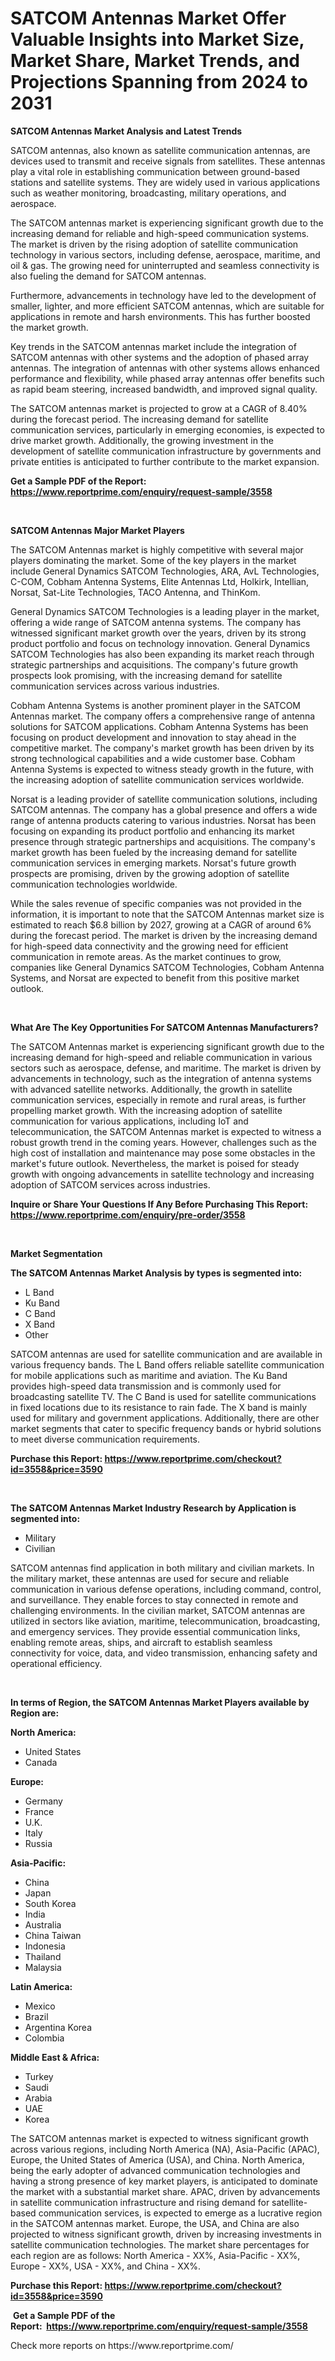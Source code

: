 <p><h1>SATCOM Antennas Market Offer Valuable Insights into Market Size, Market Share, Market Trends, and Projections Spanning from 2024 to 2031</h1></p><p><strong>SATCOM Antennas Market Analysis and Latest Trends</strong></p>
<p><p>SATCOM antennas, also known as satellite communication antennas, are devices used to transmit and receive signals from satellites. These antennas play a vital role in establishing communication between ground-based stations and satellite systems. They are widely used in various applications such as weather monitoring, broadcasting, military operations, and aerospace.</p><p>The SATCOM antennas market is experiencing significant growth due to the increasing demand for reliable and high-speed communication systems. The market is driven by the rising adoption of satellite communication technology in various sectors, including defense, aerospace, maritime, and oil & gas. The growing need for uninterrupted and seamless connectivity is also fueling the demand for SATCOM antennas.</p><p>Furthermore, advancements in technology have led to the development of smaller, lighter, and more efficient SATCOM antennas, which are suitable for applications in remote and harsh environments. This has further boosted the market growth.</p><p>Key trends in the SATCOM antennas market include the integration of SATCOM antennas with other systems and the adoption of phased array antennas. The integration of antennas with other systems allows enhanced performance and flexibility, while phased array antennas offer benefits such as rapid beam steering, increased bandwidth, and improved signal quality.</p><p>The SATCOM antennas market is projected to grow at a CAGR of 8.40% during the forecast period. The increasing demand for satellite communication services, particularly in emerging economies, is expected to drive market growth. Additionally, the growing investment in the development of satellite communication infrastructure by governments and private entities is anticipated to further contribute to the market expansion.</p></p>
<p><strong>Get a Sample PDF of the Report:&nbsp; <a href="https://www.reportprime.com/enquiry/request-sample/3558">https://www.reportprime.com/enquiry/request-sample/3558</a></strong></p>
<p>&nbsp;</p>
<p><strong>SATCOM Antennas Major Market Players</strong></p>
<p><p>The SATCOM Antennas market is highly competitive with several major players dominating the market. Some of the key players in the market include General Dynamics SATCOM Technologies, ARA, AvL Technologies, C-COM, Cobham Antenna Systems, Elite Antennas Ltd, Holkirk, Intellian, Norsat, Sat-Lite Technologies, TACO Antenna, and ThinKom.</p><p>General Dynamics SATCOM Technologies is a leading player in the market, offering a wide range of SATCOM antenna systems. The company has witnessed significant market growth over the years, driven by its strong product portfolio and focus on technology innovation. General Dynamics SATCOM Technologies has also been expanding its market reach through strategic partnerships and acquisitions. The company's future growth prospects look promising, with the increasing demand for satellite communication services across various industries.</p><p>Cobham Antenna Systems is another prominent player in the SATCOM Antennas market. The company offers a comprehensive range of antenna solutions for SATCOM applications. Cobham Antenna Systems has been focusing on product development and innovation to stay ahead in the competitive market. The company's market growth has been driven by its strong technological capabilities and a wide customer base. Cobham Antenna Systems is expected to witness steady growth in the future, with the increasing adoption of satellite communication services worldwide.</p><p>Norsat is a leading provider of satellite communication solutions, including SATCOM antennas. The company has a global presence and offers a wide range of antenna products catering to various industries. Norsat has been focusing on expanding its product portfolio and enhancing its market presence through strategic partnerships and acquisitions. The company's market growth has been fueled by the increasing demand for satellite communication services in emerging markets. Norsat's future growth prospects are promising, driven by the growing adoption of satellite communication technologies worldwide.</p><p>While the sales revenue of specific companies was not provided in the information, it is important to note that the SATCOM Antennas market size is estimated to reach $6.8 billion by 2027, growing at a CAGR of around 6% during the forecast period. The market is driven by the increasing demand for high-speed data connectivity and the growing need for efficient communication in remote areas. As the market continues to grow, companies like General Dynamics SATCOM Technologies, Cobham Antenna Systems, and Norsat are expected to benefit from this positive market outlook.</p></p>
<p>&nbsp;</p>
<p><strong>What Are The Key Opportunities For SATCOM Antennas Manufacturers?</strong></p>
<p><p>The SATCOM Antennas market is experiencing significant growth due to the increasing demand for high-speed and reliable communication in various sectors such as aerospace, defense, and maritime. The market is driven by advancements in technology, such as the integration of antenna systems with advanced satellite networks. Additionally, the growth in satellite communication services, especially in remote and rural areas, is further propelling market growth. With the increasing adoption of satellite communication for various applications, including IoT and telecommunication, the SATCOM Antennas market is expected to witness a robust growth trend in the coming years. However, challenges such as the high cost of installation and maintenance may pose some obstacles in the market's future outlook. Nevertheless, the market is poised for steady growth with ongoing advancements in satellite technology and increasing adoption of SATCOM services across industries.</p></p>
<p><strong>Inquire or Share Your Questions If Any Before Purchasing This Report: <a href="https://www.reportprime.com/enquiry/pre-order/3558">https://www.reportprime.com/enquiry/pre-order/3558</a></strong></p>
<p>&nbsp;</p>
<p><strong>Market Segmentation</strong></p>
<p><strong>The SATCOM Antennas Market Analysis by types is segmented into:</strong></p>
<p><ul><li>L Band</li><li>Ku Band</li><li>C Band</li><li>X Band</li><li>Other</li></ul></p>
<p><p>SATCOM antennas are used for satellite communication and are available in various frequency bands. The L Band offers reliable satellite communication for mobile applications such as maritime and aviation. The Ku Band provides high-speed data transmission and is commonly used for broadcasting satellite TV. The C Band is used for satellite communications in fixed locations due to its resistance to rain fade. The X band is mainly used for military and government applications. Additionally, there are other market segments that cater to specific frequency bands or hybrid solutions to meet diverse communication requirements.</p></p>
<p><strong>Purchase this Report:&nbsp;<a href="https://www.reportprime.com/checkout?id=3558&price=3590">https://www.reportprime.com/checkout?id=3558&price=3590</a></strong></p>
<p>&nbsp;</p>
<p><strong>The SATCOM Antennas Market Industry Research by Application is segmented into:</strong></p>
<p><ul><li>Military</li><li>Civilian</li></ul></p>
<p><p>SATCOM antennas find application in both military and civilian markets. In the military market, these antennas are used for secure and reliable communication in various defense operations, including command, control, and surveillance. They enable forces to stay connected in remote and challenging environments. In the civilian market, SATCOM antennas are utilized in sectors like aviation, maritime, telecommunication, broadcasting, and emergency services. They provide essential communication links, enabling remote areas, ships, and aircraft to establish seamless connectivity for voice, data, and video transmission, enhancing safety and operational efficiency.</p></p>
<p>&nbsp;</p>
<p><strong>In terms of Region, the SATCOM Antennas Market Players available by Region are:</strong></p>
<p>
    <p> <strong> North America: </strong>
        <ul>
            <li>United States</li>
            <li>Canada</li>
        </ul>
        </p> 
    <p> <strong> Europe: </strong>
        <ul>
            <li>Germany</li>
            <li>France</li>
            <li>U.K.</li>
            <li>Italy</li>
            <li>Russia</li>
        </ul>
        </p> 
    <p> <strong> Asia-Pacific: </strong>
        <ul>
            <li>China</li>
            <li>Japan</li>
            <li>South Korea</li>
            <li>India</li>
            <li>Australia</li>
            <li>China Taiwan</li>
            <li>Indonesia</li>
            <li>Thailand</li>
            <li>Malaysia</li>
        </ul>
        </p> 
    <p> <strong> Latin America: </strong>
        <ul>
            <li>Mexico</li>
            <li>Brazil</li>
            <li>Argentina Korea</li>
            <li>Colombia</li>
        </ul>
        </p> 
    <p> <strong> Middle East & Africa: </strong>
        <ul>
            <li>Turkey</li>
            <li>Saudi</li>
            <li>Arabia</li>
            <li>UAE</li>
            <li>Korea</li>
        </ul>
    </p>
    </p>
<p><p>The SATCOM antennas market is expected to witness significant growth across various regions, including North America (NA), Asia-Pacific (APAC), Europe, the United States of America (USA), and China. North America, being the early adopter of advanced communication technologies and having a strong presence of key market players, is anticipated to dominate the market with a substantial market share. APAC, driven by advancements in satellite communication infrastructure and rising demand for satellite-based communication services, is expected to emerge as a lucrative region in the SATCOM antennas market. Europe, the USA, and China are also projected to witness significant growth, driven by increasing investments in satellite communication technologies. The market share percentages for each region are as follows: North America - XX%, Asia-Pacific - XX%, Europe - XX%, USA - XX%, and China - XX%.</p></p>
<p><strong>Purchase this Report: <a href="https://www.reportprime.com/checkout?id=3558&price=3590">https://www.reportprime.com/checkout?id=3558&price=3590</a></strong></p>
<p>&nbsp;<strong>Get a Sample PDF of the Report:&nbsp;&nbsp;<a href="https://www.reportprime.com/enquiry/request-sample/3558">https://www.reportprime.com/enquiry/request-sample/3558</a></strong></p>
<p><strong></strong></p>
<p>Check more reports on https://www.reportprime.com/</p>